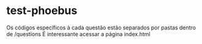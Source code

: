 # test-phoebus

Os códigos específicos à cada questão estão separados por pastas dentro de /questions
É interessante acessar a página index.html
